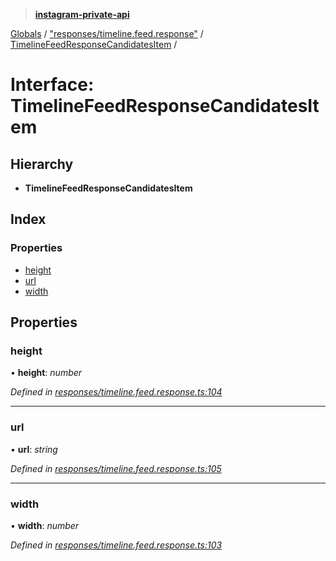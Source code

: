 > **[instagram-private-api](../README.md)**

[Globals](../README.md) / ["responses/timeline.feed.response"](../modules/_responses_timeline_feed_response_.md) / [TimelineFeedResponseCandidatesItem](_responses_timeline_feed_response_.timelinefeedresponsecandidatesitem.md) /

# Interface: TimelineFeedResponseCandidatesItem

## Hierarchy

- **TimelineFeedResponseCandidatesItem**

## Index

### Properties

- [height](_responses_timeline_feed_response_.timelinefeedresponsecandidatesitem.md#height)
- [url](_responses_timeline_feed_response_.timelinefeedresponsecandidatesitem.md#url)
- [width](_responses_timeline_feed_response_.timelinefeedresponsecandidatesitem.md#width)

## Properties

### height

• **height**: _number_

_Defined in [responses/timeline.feed.response.ts:104](https://github.com/realinstadude/instagram-private-api/blob/4ae8fec/src/responses/timeline.feed.response.ts#L104)_

---

### url

• **url**: _string_

_Defined in [responses/timeline.feed.response.ts:105](https://github.com/realinstadude/instagram-private-api/blob/4ae8fec/src/responses/timeline.feed.response.ts#L105)_

---

### width

• **width**: _number_

_Defined in [responses/timeline.feed.response.ts:103](https://github.com/realinstadude/instagram-private-api/blob/4ae8fec/src/responses/timeline.feed.response.ts#L103)_
